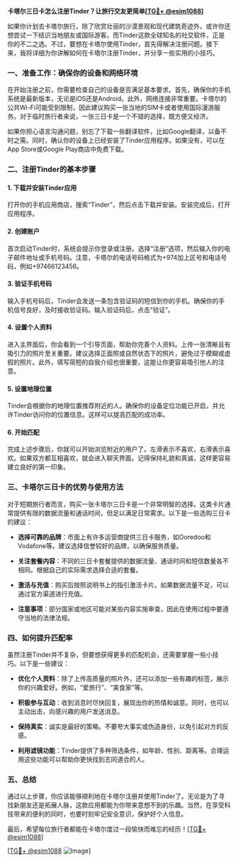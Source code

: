 **卡塔尔三日卡怎么注册Tinder？让旅行交友更简单[[TG💪+ @esim1088](https://t.me/s/esim1088)]**

如果你计划去卡塔尔旅行，除了欣赏壮丽的沙漠景观和现代建筑奇迹外，或许你还想尝试一下结识当地朋友或国际游客。而Tinder这款全球知名的社交软件，正是你的不二之选。不过，要想在卡塔尔使用Tinder，首先得解决注册问题。接下来，我将详细为你讲解如何在卡塔尔注册Tinder，并分享一些实用的小技巧。

### 一、准备工作：确保你的设备和网络环境

在开始注册之前，你需要检查自己的设备是否满足基本要求。首先，确保你的手机系统是最新版本，无论是iOS还是Android。此外，网络连接非常重要。卡塔尔的公共Wi-Fi可能受到限制，因此建议购买一张当地的SIM卡或者使用国际漫游服务。对于临时旅行者来说，一张三日卡是一个不错的选择，既方便又经济。

如果你担心语言沟通问题，别忘了下载一些翻译软件，比如Google翻译，以备不时之需。同时，确认你的设备上已经安装了Tinder应用程序。如果没有，可以在App Store或Google Play商店中免费下载。

### 二、注册Tinder的基本步骤

#### 1. 下载并安装Tinder应用

打开你的手机应用商店，搜索“Tinder”，然后点击下载并安装。安装完成后，打开应用程序。

#### 2. 创建账户

首次启动Tinder时，系统会提示你登录或注册。选择“注册”选项，然后输入你的电子邮件地址或手机号码。注意，卡塔尔的电话号码格式为+974加上区号和电话号码，例如+97466123456。

#### 3. 验证手机号码

输入手机号码后，Tinder会发送一条包含验证码的短信到你的手机。确保你的手机信号良好，及时接收验证码。输入验证码后，点击“验证”。

#### 4. 设置个人资料

进入主界面后，你会看到一个引导页面，帮助你完善个人资料。上传一张清晰且有吸引力的照片至关重要。建议选择正面照或自然状态下的照片，避免过于模糊或虚假的照片。此外，填写简短的自我介绍也很重要，这能让你更容易吸引他人的注意。

#### 5. 设置地理位置

Tinder会根据你的地理位置推荐附近的人。确保你的设备定位功能已开启，并允许Tinder访问你的位置信息。这样可以提高匹配的成功率。

#### 6. 开始匹配

完成上述步骤后，你就可以开始浏览附近的用户了。左滑表示不喜欢，右滑表示喜欢。如果双方都互相喜欢，就会进入聊天界面。记得保持礼貌和真诚，这样更容易建立良好的第一印象。

### 三、卡塔尔三日卡的优势与使用方法

对于短期旅行者而言，购买一张卡塔尔三日卡是一个非常明智的选择。这类卡片通常提供有限的数据流量和通话时间，但足以满足日常需求。以下是一些选购三日卡的建议：

- **选择可靠的品牌**：市面上有许多运营商提供三日卡服务，如Ooredoo和Vodafone等。建议选择信誉较好的品牌，以确保服务质量。
  
- **关注套餐内容**：不同的三日卡套餐提供的数据流量、通话时间和短信数量各不相同。根据自己的实际需求选择合适的套餐。

- **激活与充值**：购买后按照说明书上的指引激活卡片。如果数据流量不足，可以通过官方渠道进行充值。

- **注意事项**：部分国家或地区可能对某些内容实施审查，因此在使用过程中要遵守当地的法律法规。

### 四、如何提升匹配率

虽然注册Tinder并不复杂，但要想获得更多的匹配机会，还需要掌握一些小技巧。以下是一些建议：

- **优化个人资料**：除了上传高质量的照片外，还可以添加一些有趣的标签，展示你的兴趣爱好。例如，“爱旅行”、“美食家”等。

- **积极参与互动**：收到消息时尽快回复，展现出你的热情和诚意。同时，也可以主动出击，向感兴趣的用户发送消息。

- **保持真实**：诚实是最好的策略。不要夸大事实或伪造身份，以免引起对方的反感。

- **利用滤镜功能**：Tinder提供了多种筛选条件，如年龄、性别、距离等。合理运用这些功能可以帮助你更快找到志同道合的人。

### 五、总结

通过以上步骤，你应该能够顺利地在卡塔尔注册并使用Tinder了。无论是为了寻找新朋友还是拓展人脉，这款应用都能为你带来意想不到的乐趣。当然，在享受科技带来的便利的同时，也要时刻牢记安全意识，保护好个人信息。

最后，希望每位旅行者都能在卡塔尔度过一段愉快而难忘的经历！[[TG💪+ @esim1088](https://t.me/s/esim1088)]

[[TG💪+ @esim1088](https://t.me/s/esim1088) ![Image](https://i.postimg.cc/4NQfJmqS/Snipaste-2025-05-13-00-14-12.png)]